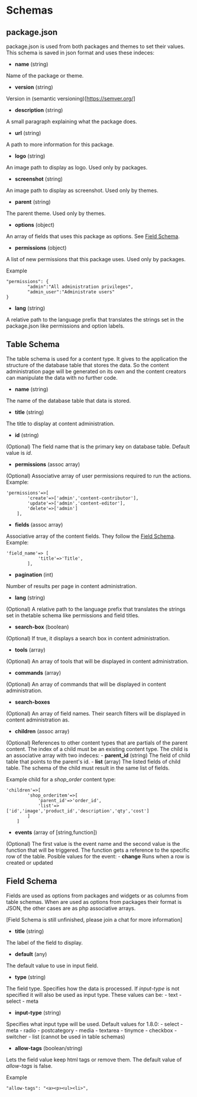 
# Schemas



## package.json
package.json is used from both packages and themes to set their values. This schema is saved in json format and uses these indeces:

- **name** (string)

Name of the package or theme.

- **version** (string)

Version in (semantic versioning)[https://semver.org/]

- **description** (string)

A small paragraph explaining what the package does.

- **url** (string)

A path to more information for this package.

- **logo** (string)

An image path to display as logo. Used only by packages.

- **screenshot** (string)

An image path to display as screenshot. Used only by themes.

- **parent** (string)

The parent theme. Used only by themes.

- **options** (object)

An array of fields that uses this package as options. See [Field Schema](#field-schema).

- **permissions** (object)

A list of new permissions that this package uses. Used only by packages.

Example
```
"permissions": {
		"admin":"All administration privileges",
		"admin_user":"Administrate users"
}
```

- **lang** (string)

A relative path to the language prefix that translates the strings set in the package.json like permissions and option labels.

## Table Schema

The table schema is used for a content type. It gives to the application the structure of the database table that stores the data. So the content administration page will be generated on its own and the content creators can manipulate the data with no further code.

- **name** (string)

The name of the database table that data is stored.

- **title** (string)

The title to display at content administration.

- **id** (string)

(Optional) The field name that is the primary key on database table. Default value is *id*.

- **permissions** (assoc array)

(Optional) Associative array of user permissions required to run the actions. Example:
```
'permissions'=>[
        'create'=>['admin','content-contributor'],
        'update'=>['admin','content-editor'],
        'delete'=>['admin']
    ],
```

- **fields** (assoc array)

Associative array of the content fields. They follow the [Field Schema](#field-schema). Example:
```
'field_name'=> [
            'title'=>'Title',
        ],
```

- **pagination** (int)

Number of results per page in content administration.

- **lang** (string)

(Optional) A relative path to the language prefix that translates the strings set in thetable schema like permissions and field titles.

- **search-box** (boolean)

(Optional) If true, it displays a search box in content administration.

- **tools** (array)

(Optional) An array of tools that will be displayed in content administration.

- **commands** (array)

(Optional) An array of commands that will be displayed in content administration.

- **search-boxes**

(Optional) An array of field names.  Their search filters will be displayed in content administration as.

- **children** (assoc array)

(Optional) References to other content types that are partials of the parent content. The index of a child must be an existing content type. The child is an associative array with two indeces:
    - **parent_id** (string) The field of child table that points to the parent's id.
    - **list** (array) The listed fields of child table. The schema of the child must result in the same list of fields.

Example child for a *shop_order* content type:
```
'children'=>[
        'shop_orderitem'=>[
            'parent_id'=>'order_id', 
            'list'=>['id','image','product_id','description','qty','cost']
        ]
    ]
```

- **events** (array of [string,function])

(Optional) The first value is the event name and the second value is the function that will be triggered. The function gets a reference to the specific row of the table. Posible values for the event:
    - **change** Runs when a row is created or updated



## Field Schema
Fields are used as options from packages and widgets or as columns from table schemas. When are used as options from packages their format is JSON, the other cases are as php associative arrays.

[Field Schema is still unfinished, please join a chat for more information]

- **title** (string)

The label of the field to display.

- **default** (any)

The default value to use in input field.

- **type** (string)

The field type. Specifies how the data is processed. If *input-type* is not specified it will also be used as input type. These values can be:
    - text
    - select
    - meta

- **input-type** (string)

Specifies what input type will be used. Default values for 1.8.0:
    - select
    - meta
    - radio
    - postcategory
    - media
    - textarea
    - tinymce
    - checkbox
    - switcher
    - list (cannot be used in table schemas)

- **allow-tags** (boolean/string)

Lets the field value keep html tags or remove them. The default value of *allow-tags* is false.

Example
```
"allow-tags": "<a><p><ul><li>",
```

